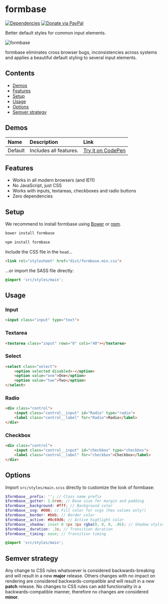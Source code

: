 # formbase

[![Dependencies](https://david-dm.org/electerious/formbase.svg)](https://david-dm.org/electerious/formbase.svg#info=dependencies) [![Donate via PayPal](https://img.shields.io/badge/paypal-donate-009cde.svg)](https://www.paypal.com/cgi-bin/webscr?cmd=_s-xclick&hosted_button_id=CYKBESW577YWE)

Better default styles for common input elements.

![formbase](https://l.electerious.com/uploads/big/82bdef77407ed1cde763a83b34698831.png)

formbase eliminates cross browser bugs, inconsistencies across systems and applies a beautiful default styling to several input elements.

## Contents

- [Demos](#demos)
- [Features](#features)
- [Setup](#setup)
- [Usage](#usage)
- [Options](#options)
- [Semver strategy](#semver-strategy)

## Demos

| Name | Description | Link |
|:-----------|:------------|:------------|
| Default | Includes all features. | [Try it on CodePen](http://codepen.io/electerious/pen/ENvEOb) |

## Features

- Works in all modern browsers (and IE11)
- No JavaScript, just CSS
- Works with inputs, textareas, checkboxes and radio buttons
- Zero dependencies

## Setup

We recommend to install formbase using [Bower](https://bower.io/) or [npm](https://npmjs.com).

```sh
bower install formbase
```

```sh
npm install formbase
```

Include the CSS file in the `head`…

```html
<link rel="stylesheet" href="dist/formbase.min.css">
```

…or import the SASS file directly:

```scss
@import 'src/styles/main';
```

## Usage

### Input

```html
<input class="input" type="text">
```

### Textarea

```html
<textarea class="input" rows="8" cols="40"></textarea>
```

### Select

```html
<select class="select">
	<option selected disabled>-</option>
	<option value="one">One</option>
	<option value="two">Two</option>
</select>
```

### Radio

```html
<div class="control">
	<input class="control__input" id="Radio" type="radio">
	<label class="control__label" for="Radio">Radio</label>
</div>
```

### Checkbox

```html
<div class="control">
	<input class="control__input" id="checkbox" type="checkbox">
	<label class="control__label" for="checkbox">Checkbox</label>
</div>
```

## Options

Import `src/styles/main.scss` directly to customize the look of formbase:

```scss
$formbase__prefix: ''; // Class name prefix
$formbase__gutter: 1.8rem; // Base size for margin and padding
$formbase__background: #fff; // Background color
$formbase__svg: #000; // Fill color for svgs (hex values only!)
$formbase__border: #bbb; // Border color
$formbase__active: #0c69d6; // Active highlight color
$formbase__shadow: inset 0 1px 3px rgba(0, 0, 0, .05); // Shadow styling
$formbase__duration: .3s; // Transition duration
$formbase__timing: ease; // Transition timing

@import 'src/styles/main';
```

## Semver strategy

Any change to CSS rules whatsoever is considered backwards-breaking and will result in a new **major** release. Others changes with no impact on rendering are considered backwards-compatible and will result in a new **patch** release. No changes to CSS rules can add functionality in a backwards-compatible manner, therefore no changes are considered **minor**.